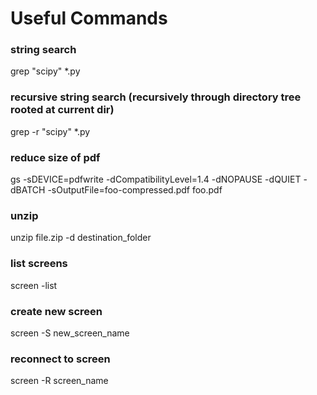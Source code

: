 # Useful Commands

### string search
grep "scipy" *.py

### recursive string search (recursively through directory tree rooted at current dir)
grep -r "scipy" *.py      

### reduce size of pdf
gs -sDEVICE=pdfwrite -dCompatibilityLevel=1.4 -dNOPAUSE -dQUIET -dBATCH -sOutputFile=foo-compressed.pdf foo.pdf

### unzip

unzip file.zip -d destination_folder

### list screens

screen -list

### create new screen

screen -S new_screen_name

### reconnect to screen

screen -R screen_name

